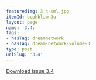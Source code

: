 ```yaml
---
featuredImg: 3.4-sml.jpg
itemId: bcphbliwn3u
layout: page
name: '3.4: '
tags:
- hasTag: dreamnetwork
- hasTag: dream-network-volume-3
type: post
urlSlug: '3.4'
---
```

<a href="../files/pdfs/Volume_3/3.4-The-Dream-Network_Volume-3_No-4.pdf" download="">Download issue 3.4</a>